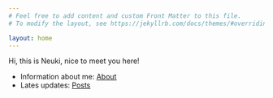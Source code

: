 ```yaml
---
# Feel free to add content and custom Front Matter to this file.
# To modify the layout, see https://jekyllrb.com/docs/themes/#overriding-theme-defaults

layout: home
---
```


Hi, this is Neuki, nice to meet you here!

- Information about me: [About](https://z-neuki-li.github.io/about/)
- Lates updates: [Posts](https://z-neuki-li.github.io/post/)
